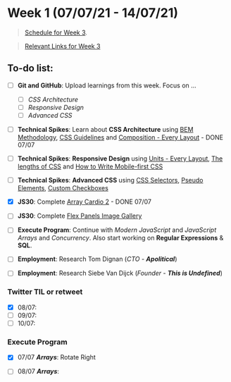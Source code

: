 # Week 1 (07/07/21 - 14/07/21)

> [Schedule for Week 3](https://learn.foundersandcoders.com/course/syllabus/pre-app-3/schedule/).

> [Relevant Links for Week 3](https://mjow1999.github.io/FAC-Links/)

## To-do list:

- [ ] __Git and GitHub__: Upload learnings from this week. Focus on ...
  - [ ] _CSS Architecture_
  - [ ] _Responsive Design_
  - [ ] _Advanced CSS_
- [ ] __Technical Spikes__: Learn about __CSS Architecture__ using [BEM Methodology](http://getbem.com/introduction/), [CSS Guidelines](https://cssguidelin.es/) and [Composition - Every Layout](https://every-layout.dev/rudiments/composition/) - DONE 07/07
- [ ] __Technical Spikes__: __Responsive Design__ using [Units - Every Layout](https://every-layout.dev/rudiments/units/), [The lengths of CSS](https://css-tricks.com/the-lengths-of-css/) and [How to Write Mobile-first CSS](https://zellwk.com/blog/how-to-write-mobile-first-css/)
- [ ] __Technical Spikes__: __Advanced CSS__ using [CSS Selectors](https://developer.mozilla.org/en-US/docs/Web/CSS/CSS_Selectors), [Pseudo Elements](https://css-tricks.com/pseudo-element-roundup/), [Custom Checkboxes](https://adrianroselli.com/2017/05/under-engineered-custom-radio-buttons-and-checkboxen.html)
- [x] __JS30__: Complete [Array Cardio 2](https://courses.wesbos.com/account/access/60d7a25c8981fd4f947017c5/view/194130101) - DONE 07/07
- [ ] __JS30__: Complete [Flex Panels Image Gallery](https://courses.wesbos.com/account/access/60d7a25c8981fd4f947017c5/view/194130264)
- [ ] __Execute Program__: Continue with _Modern JavaScript_ and _JavaScript Arrays_ and _Concurrency_. Also start working on __Regular Expressions__ & __SQL__.
- [ ] __Employment__: Research Tom Dignan (_CTO - __Apolitical___)
- [ ] __Employment__: Research Siebe Van Dijck (_Founder - __This is Undefined___)



### Twitter TIL or retweet

- [x] 08/07:
- [ ] 09/07:
- [ ] 10/07:

### Execute Program

- [x] 07/07 ___Arrays___: Rotate Right
- [ ] 08/07 ___Arrays___:

